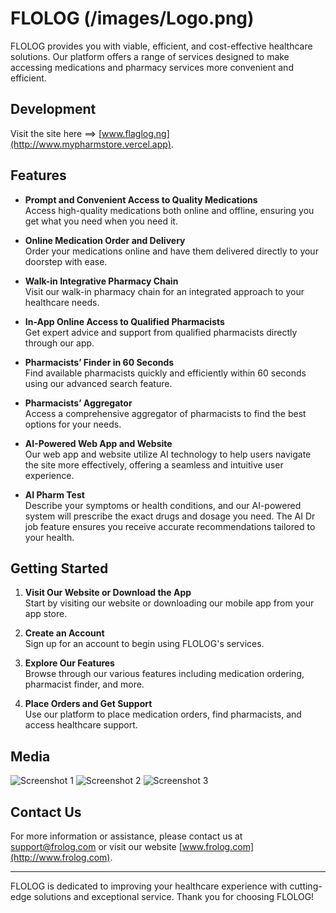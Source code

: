 # FLOLOG (/images/Logo.png)

FLOLOG provides you with viable, efficient, and cost-effective healthcare solutions. Our platform offers a range of services designed to make accessing medications and pharmacy services more convenient and efficient.

## Development

Visit the site here ==> [www.flaglog.ng](http://www.mypharmstore.vercel.app).

## Features

- **Prompt and Convenient Access to Quality Medications**  
  Access high-quality medications both online and offline, ensuring you get what you need when you need it.

- **Online Medication Order and Delivery**  
  Order your medications online and have them delivered directly to your doorstep with ease.

- **Walk-in Integrative Pharmacy Chain**  
  Visit our walk-in pharmacy chain for an integrated approach to your healthcare needs.

- **In-App Online Access to Qualified Pharmacists**  
  Get expert advice and support from qualified pharmacists directly through our app.

- **Pharmacists’ Finder in 60 Seconds**  
  Find available pharmacists quickly and efficiently within 60 seconds using our advanced search feature.

- **Pharmacists’ Aggregator**  
  Access a comprehensive aggregator of pharmacists to find the best options for your needs.

- **AI-Powered Web App and Website**  
  Our web app and website utilize AI technology to help users navigate the site more effectively, offering a seamless and intuitive user experience.

- **AI Pharm Test**  
  Describe your symptoms or health conditions, and our AI-powered system will prescribe the exact drugs and dosage you need. The AI Dr job feature ensures you receive accurate recommendations tailored to your health.

## Getting Started

1. **Visit Our Website or Download the App**  
   Start by visiting our website or downloading our mobile app from your app store.

2. **Create an Account**  
   Sign up for an account to begin using FLOLOG's services.

3. **Explore Our Features**  
   Browse through our various features including medication ordering, pharmacist finder, and more.

4. **Place Orders and Get Support**  
   Use our platform to place medication orders, find pharmacists, and access healthcare support.

## Media

![Screenshot 1](/images/floglogPics3.png)
![Screenshot 2](/images/floglogPics2.png)
![Screenshot 3](/images/floglogPics1.png)

## Contact Us

For more information or assistance, please contact us at [support@frolog.com](mailto:support@frolog.com) or visit our website [www.frolog.com](http://www.frolog.com).

---

FLOLOG is dedicated to improving your healthcare experience with cutting-edge solutions and exceptional service. Thank you for choosing FLOLOG!

